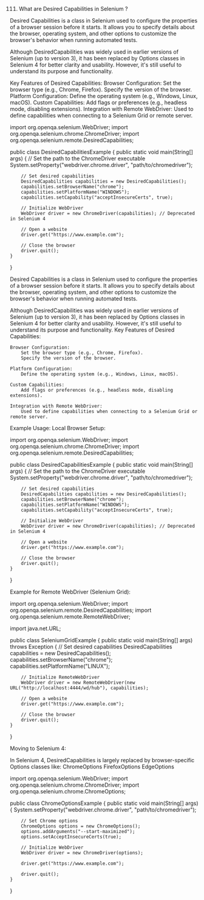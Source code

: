111. What are Desired Capabilities in Selenium ?

Desired Capabilities is a class in Selenium used to configure the properties of a browser session before it starts. 
It allows you to specify details about the browser, operating system, and other options to customize the browser's behavior when 
running automated tests.

Although DesiredCapabilities was widely used in earlier versions of Selenium (up to version 3), it has been replaced by Options 
classes in Selenium 4 for better clarity and usability. However, it's still useful to understand its purpose and functionality.

Key Features of Desired Capabilities:
    Browser Configuration:
        Set the browser type (e.g., Chrome, Firefox).
        Specify the version of the browser.
    Platform Configuration:
        Define the operating system (e.g., Windows, Linux, macOS).
    Custom Capabilities:
        Add flags or preferences (e.g., headless mode, disabling extensions).
    Integration with Remote WebDriver:
        Used to define capabilities when connecting to a Selenium Grid or remote server.



import org.openqa.selenium.WebDriver;
import org.openqa.selenium.chrome.ChromeDriver;
import org.openqa.selenium.remote.DesiredCapabilities;

public class DesiredCapabilitiesExample {
    public static void main(String[] args) {
        // Set the path to the ChromeDriver executable
        System.setProperty("webdriver.chrome.driver", "path/to/chromedriver");

        // Set desired capabilities
        DesiredCapabilities capabilities = new DesiredCapabilities();
        capabilities.setBrowserName("chrome");
        capabilities.setPlatformName("WINDOWS");
        capabilities.setCapability("acceptInsecureCerts", true);

        // Initialize WebDriver
        WebDriver driver = new ChromeDriver(capabilities); // Deprecated in Selenium 4

        // Open a website
        driver.get("https://www.example.com");

        // Close the browser
        driver.quit();
    }
}

Desired Capabilities is a class in Selenium used to configure the properties of a browser session before it starts. It allows you to specify details about the browser, operating system, and other options to customize the browser's behavior when running automated tests.

Although DesiredCapabilities was widely used in earlier versions of Selenium (up to version 3), it has been replaced by Options classes in Selenium 4 for better clarity and usability. However, it's still useful to understand its purpose and functionality.
Key Features of Desired Capabilities:

    Browser Configuration:
        Set the browser type (e.g., Chrome, Firefox).
        Specify the version of the browser.

    Platform Configuration:
        Define the operating system (e.g., Windows, Linux, macOS).

    Custom Capabilities:
        Add flags or preferences (e.g., headless mode, disabling extensions).

    Integration with Remote WebDriver:
        Used to define capabilities when connecting to a Selenium Grid or remote server.

Example Usage:
Local Browser Setup:

import org.openqa.selenium.WebDriver;
import org.openqa.selenium.chrome.ChromeDriver;
import org.openqa.selenium.remote.DesiredCapabilities;

public class DesiredCapabilitiesExample {
    public static void main(String[] args) {
        // Set the path to the ChromeDriver executable
        System.setProperty("webdriver.chrome.driver", "path/to/chromedriver");

        // Set desired capabilities
        DesiredCapabilities capabilities = new DesiredCapabilities();
        capabilities.setBrowserName("chrome");
        capabilities.setPlatformName("WINDOWS");
        capabilities.setCapability("acceptInsecureCerts", true);

        // Initialize WebDriver
        WebDriver driver = new ChromeDriver(capabilities); // Deprecated in Selenium 4

        // Open a website
        driver.get("https://www.example.com");

        // Close the browser
        driver.quit();
    }
}

Example for Remote WebDriver (Selenium Grid):

import org.openqa.selenium.WebDriver;
import org.openqa.selenium.remote.DesiredCapabilities;
import org.openqa.selenium.remote.RemoteWebDriver;

import java.net.URL;

public class SeleniumGridExample {
    public static void main(String[] args) throws Exception {
        // Set desired capabilities
        DesiredCapabilities capabilities = new DesiredCapabilities();
        capabilities.setBrowserName("chrome");
        capabilities.setPlatformName("LINUX");

        // Initialize RemoteWebDriver
        WebDriver driver = new RemoteWebDriver(new URL("http://localhost:4444/wd/hub"), capabilities);

        // Open a website
        driver.get("https://www.example.com");

        // Close the browser
        driver.quit();
    }
}

Moving to Selenium 4:

In Selenium 4, DesiredCapabilities is largely replaced by browser-specific Options classes like:
    ChromeOptions
    FirefoxOptions
    EdgeOptions


import org.openqa.selenium.WebDriver;
import org.openqa.selenium.chrome.ChromeDriver;
import org.openqa.selenium.chrome.ChromeOptions;

public class ChromeOptionsExample {
    public static void main(String[] args) {
        System.setProperty("webdriver.chrome.driver", "path/to/chromedriver");

        // Set Chrome options
        ChromeOptions options = new ChromeOptions();
        options.addArguments("--start-maximized");
        options.setAcceptInsecureCerts(true);

        // Initialize WebDriver
        WebDriver driver = new ChromeDriver(options);

        driver.get("https://www.example.com");

        driver.quit();
    }
}

    
